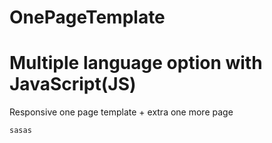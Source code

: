 # OnePageTemplate
# Multiple language option with JavaScript(JS)
Responsive one page template + extra one more page

```
sasas
```

